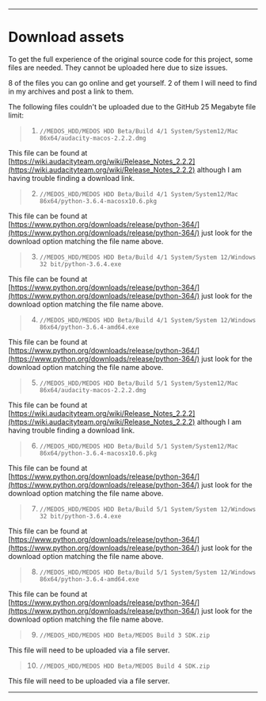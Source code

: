 
***

# Download assets

To get the full experience of the original source code for this project, some files are needed. They cannot be uploaded here due to size issues.

8 of the files you can go online and get yourself. 2 of them I will need to find in my archives and post a link to them.

The following files couldn't be uploaded due to the GitHub 25 Megabyte file limit:

> 1. `//MEDOS_HDD/MEDOS HDD Beta/Build 4/1 System/System12/Mac 86x64/audacity-macos-2.2.2.dmg`

This file can be found at [https://wiki.audacityteam.org/wiki/Release_Notes_2.2.2](https://wiki.audacityteam.org/wiki/Release_Notes_2.2.2) although I am having trouble finding a download link.

> 2. `//MEDOS_HDD/MEDOS HDD Beta/Build 4/1 System/System12/Mac 86x64/python-3.6.4-macosx10.6.pkg`

This file can be found at [https://www.python.org/downloads/release/python-364/](https://www.python.org/downloads/release/python-364/) just look for the download option matching the file name above.

> 3. `//MEDOS_HDD/MEDOS HDD Beta/Build 4/1 System/System 12/Windows 32 bit/python-3.6.4.exe`

This file can be found at [https://www.python.org/downloads/release/python-364/](https://www.python.org/downloads/release/python-364/) just look for the download option matching the file name above.

> 4. `//MEDOS_HDD/MEDOS HDD Beta/Build 4/1 System/System 12/Windows 86x64/python-3.6.4-amd64.exe`

This file can be found at [https://www.python.org/downloads/release/python-364/](https://www.python.org/downloads/release/python-364/) just look for the download option matching the file name above.

> 5. `//MEDOS_HDD/MEDOS HDD Beta/Build 5/1 System/System12/Mac 86x64/audacity-macos-2.2.2.dmg`

This file can be found at [https://wiki.audacityteam.org/wiki/Release_Notes_2.2.2](https://wiki.audacityteam.org/wiki/Release_Notes_2.2.2) although I am having trouble finding a download link.

> 6. `//MEDOS_HDD/MEDOS HDD Beta/Build 5/1 System/System12/Mac 86x64/python-3.6.4-macosx10.6.pkg`

This file can be found at [https://www.python.org/downloads/release/python-364/](https://www.python.org/downloads/release/python-364/) just look for the download option matching the file name above.

> 7. `//MEDOS_HDD/MEDOS HDD Beta/Build 5/1 System/System 12/Windows 32 bit/python-3.6.4.exe`

This file can be found at [https://www.python.org/downloads/release/python-364/](https://www.python.org/downloads/release/python-364/) just look for the download option matching the file name above.

> 8. `//MEDOS_HDD/MEDOS HDD Beta/Build 5/1 System/System 12/Windows 86x64/python-3.6.4-amd64.exe`

This file can be found at [https://www.python.org/downloads/release/python-364/](https://www.python.org/downloads/release/python-364/) just look for the download option matching the file name above.

> 9. `//MEDOS_HDD/MEDOS HDD Beta/MEDOS Build 3 SDK.zip`

This file will need to be uploaded via a file server.

> 10. `//MEDOS_HDD/MEDOS HDD Beta/MEDOS Build 4 SDK.zip`

This file will need to be uploaded via a file server.

***
